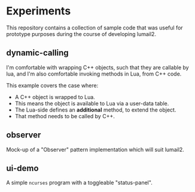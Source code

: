 Experiments
===========

This repository contains a collection of sample code that was useful
for prototype purposes during the course of developing lumail2.



dynamic-calling
---------------

I'm comfortable with wrapping C++ objects, such that they are callable
by lua, and I'm also comfortable invoking methods in Lua, from C++ code.

This example covers the case where:

* A C++ object is wrapped to Lua.
* This means the object is available to Lua via a user-data table.
* The Lua-side defines an __additional__ method, to extend the object.
* That method needs to be called by C++.


observer
--------

Mock-up of a "Observer" pattern implementation which will suit
lumail2.


ui-demo
-------

A simple `ncurses` program with a toggleable "status-panel".



